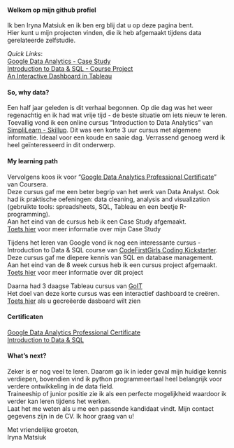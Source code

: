 #### Welkom op mijn github profiel

Ik ben Iryna Matsiuk en ik ben erg blij dat u op deze pagina bent.  
Hier kunt u mijn projecten vinden, die ik heb afgemaakt tijdens data gerelateerde zelfstudie.  

*Quick Links*:  
[Google Data Analytics - Case Study](./cyclistic)   
[Introduction to Data & SQL - Course Project](./cycling2020olympic)  
[An Interactive Dashboard in Tableau](https://public.tableau.com/views/movies_16933100743550/Dashboard1?:language=en-US&:display_count=n&:origin=viz_share_link) 

#### So, why data?
Een half jaar geleden is dit verhaal begonnen. 
Op die dag was het weer regenachtig en ik had wat vrije tijd - de beste situatie om iets nieuw te leren. 
Toevallig vond ik een online cursus “Introduction to Data Analytics” van [SimpliLearn - Skillup](https://www.simplilearn.com/learn-data-analytics-for-beginners-skillup). 
Dit was een korte 3 uur cursus met algemene informatie. 
Ideaal voor een koude en saaie dag. 
Verrassend genoeg werd ik heel geïnteresseerd in dit onderwerp. 

#### My learning path
Vervolgens koos ik voor “[Google Data Analytics Professional Certificate](https://www.coursera.org/professional-certificates/google-data-analytics)” van Coursera.  
Deze cursus gaf me een beter begrip van het werk van Data Analyst. 
Ook had ik praktische oefeningen: data cleaning, analysis and visualization (gebruikte tools: spreadsheets, SQL, Tableau en een beetje R-programming).   
Aan het eind van de cursus heb ik een Case Study afgemaakt.   
[Toets hier](./cyclistic) voor meer informatie over mijn Case Study  

Tijdens het leren van Google vond ik nog een interessante cursus - Introduction to Data & SQL course van [CodeFirstGirls Coding Kickstarter](https://codefirstgirls.com/courses/classes/coding-kickstarter/). 
Deze cursus gaf me diepere kennis van SQL en database management.   
Aan het eind van de 8 week cursus heb ik een cursus project afgemaakt.   
[Toets hier](./cycling2020olympic) voor meer informatie over dit project  

Daarna had 3 daagse Tableau cursus van [GoIT](https://goit.global/ph/ )  
Het doel van deze korte cursus was een interactief dashboard te creëren.   
[Toets hier](https://public.tableau.com/views/movies_16933100743550/Dashboard1?:language=en-US&:display_count=n&:origin=viz_share_link) 
als u gecreëerde dasboard wilt zien  

#### Certificaten
[Google Data Analytics Professional Certificate](https://coursera.org/share/7ad591547cd434b1509aaf42673bcd0b)  
[Introduction to Data & SQL](./certificates/cfg_certificate.pdf)  

#### What’s next?
Zeker is er nog veel te leren. 
Daarom ga ik in ieder geval mijn huidige kennis verdiepen, 
bovendien vind ik python programmeertaal heel belangrijk voor verdere ontwikkeling in de data field.  
Traineeship of junior positie zie ik als een perfecte mogelijkheid waardoor ik verder kan leren tijdens het werken.   
Laat het me weten als u me een passende kandidaat vindt. Mijn contact gegevens zijn in de CV. 
Ik hoor graag van u!  


Met vriendelijke groeten,  
Iryna Matsiuk


